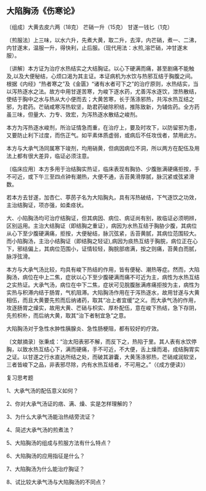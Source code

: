 ## 大陷胸汤《伤寒论》

〔组成〕大黄去皮六两（18克） 芒硝一升（15克） 甘遂一钱匕（1克）

〔煎服法〕上三味，以水六升，先煮大黄，取二升，去滓，内芒硝，煮一、二沸，内甘遂末，温服一升，得快利，止后服。（现代用法：水煎,溶芒硝，冲甘遂末服）。

〔讲解〕本方证为治疗水热结实之大结胸证。以心下硬满而痛，甚至剧痛不能触及,以及大便秘结，心烦口渴为其主证。本证病机为水饮与热邪互结于胸腹之间。根据《内经》“热者寒之”及《金匮》“诸有水者可下之”的治疗原则，水热结实，当以泻热逐水之法。故方中用甘遂苦寒，为峻下逐水药，尤善泻水逐饮，泄热散结，使结于胸中之水与热从大小便而去；大黄苦寒，长于荡涤邪热，共泻水热互结之邪，为君药。芒硝咸寒泻热软坚，助君药破除积结，推陈致新，为辅佐药。全方药虽三味，但量大、力专、效宏，为泻热逐水散结之峻剂。

本方为泻热逐水峻剂，所治证情急而重，在治疗上，要及时攻下，以防留邪为患，又要防止利下过度，而伤正气。如平素体质虚弱，或病后不任攻伐者，禁用此方。

本方与大承气汤同属寒下竣剂，均用硝黄，但病因病位不洞，所以两方在配伍及用法上都有很大差异，临证必须注意。

〔临床应用〕本方多用于治结胸实热证，临床表现有胸协、少腹胀满硬痛拒按，手不可近，或下午三至四点钟有潮热，大便不通，舌苔黄滑厚腻，脉沉紧或弦紧滑数。

若本方去甘遂，加杏仁、葶苈子名为大陷胸丸，具有泻热破结，下气逐饮之功效，主治结胸证，项亦强，如柔痉状。

大、小陷胸汤均可治疗结胸证，但其病因、病位、病证尚有别，故临证必须明辨，区别运用。主治大结胸证（即结胸之重证），病因为水热互结于胸胁少腹，其病位从心下至少腹硬满痛，拒按，大便秘结，脉沉弦紧，舌苔黄腻，其病位范围较大。而小陷胸汤，主治小结胸证（即结胸之轻证),病因为痰热互结于胸脘，病位正在心下，邪结偏上，其病位范围小，证情较轻，胸脘部痞满，按之则痛，苔黄白而腻，脉浮弦滑。

本方与大承气汤比较，均具有峻下热结的作用，皆有便秘、潮热等症。然而，大陷胸汤，病位在中上二焦，症状以心下至少腹硬满而痛不可近为主，病性为水热互结之实热证。大承气汤，病位在中下二焦，症状可见脘腹胀满疼痛拒按为主，病性为实热与积滞内结于肠胃，气机阻滞。大陷胸汤作用在于泻热逐水，故用甘遂与大黄相伍，而且大黄要先煎而后纳诸药，取其“冶上者宜缓”之义。而大承气汤的作用，攻逐肠胃之燥实，故用大黄、芒硝与枳实、厚朴配伍，意在峻下热结，急下存阴，先煎枳朴，而后纳大黄，取其“治下者制宜急”之意。

大陷胸汤对于急性水肿性胰腺炎、急性肠梗阻，都有较好的疗效。

〔文献摘录〕张秉成：“治太阳表邪不解，而反下之，热陷于里。其人表有水饮停胸，以致水热互结心下，满而硬痛，手不可近，不大便，舌上燥而渴，成结胸胃实之证。以甘遂之行水直达所结之处，而破其澼囊，大黄荡涤邪热，芒硝咸润软坚，三者皆峻下之品，非表邪尽除，内有水热互结者，不可用之。”（《成方便读》）

复习思考题

1、大承气汤的配伍意义如何？

2、你对大承气汤证的痞、满、燥、实是怎样理解的？

3、为什么大承气汤能治热结旁流证？

4、简述大承气汤的煎煮法？

5、大陷胸汤的组成与煎服方法有什么特点？

6、大陷胸汤的应用指征是什么？

7、大陷胸汤为什么能治疗胸证？

8、试比较大承气汤与大陷胸汤的不同点？
